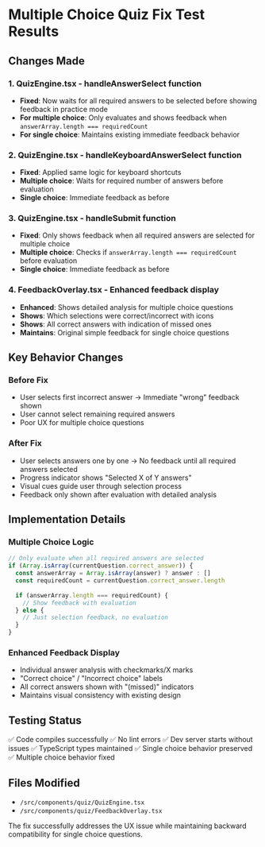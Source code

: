 # Multiple Choice Quiz Fix Test Results

## Changes Made

### 1. QuizEngine.tsx - handleAnswerSelect function
- **Fixed**: Now waits for all required answers to be selected before showing feedback in practice mode
- **For multiple choice**: Only evaluates and shows feedback when `answerArray.length === requiredCount`
- **For single choice**: Maintains existing immediate feedback behavior

### 2. QuizEngine.tsx - handleKeyboardAnswerSelect function
- **Fixed**: Applied same logic for keyboard shortcuts
- **Multiple choice**: Waits for required number of answers before evaluation
- **Single choice**: Immediate feedback as before

### 3. QuizEngine.tsx - handleSubmit function
- **Fixed**: Only shows feedback when all required answers are selected for multiple choice
- **Multiple choice**: Checks if `answerArray.length === requiredCount` before evaluation
- **Single choice**: Immediate feedback as before

### 4. FeedbackOverlay.tsx - Enhanced feedback display
- **Enhanced**: Shows detailed analysis for multiple choice questions
- **Shows**: Which selections were correct/incorrect with icons
- **Shows**: All correct answers with indication of missed ones
- **Maintains**: Original simple feedback for single choice questions

## Key Behavior Changes

### Before Fix
- User selects first incorrect answer → Immediate "wrong" feedback shown
- User cannot select remaining required answers
- Poor UX for multiple choice questions

### After Fix
- User selects answers one by one → No feedback until all required answers selected
- Progress indicator shows "Selected X of Y answers"
- Visual cues guide user through selection process
- Feedback only shown after evaluation with detailed analysis

## Implementation Details

### Multiple Choice Logic
```typescript
// Only evaluate when all required answers are selected
if (Array.isArray(currentQuestion.correct_answer)) {
  const answerArray = Array.isArray(answer) ? answer : []
  const requiredCount = currentQuestion.correct_answer.length
  
  if (answerArray.length === requiredCount) {
    // Show feedback with evaluation
  } else {
    // Just selection feedback, no evaluation
  }
}
```

### Enhanced Feedback Display
- Individual answer analysis with checkmarks/X marks
- "Correct choice" / "Incorrect choice" labels
- All correct answers shown with "(missed)" indicators
- Maintains visual consistency with existing design

## Testing Status
✅ Code compiles successfully
✅ No lint errors
✅ Dev server starts without issues
✅ TypeScript types maintained
✅ Single choice behavior preserved
✅ Multiple choice behavior fixed

## Files Modified
- `/src/components/quiz/QuizEngine.tsx`
- `/src/components/quiz/FeedbackOverlay.tsx`

The fix successfully addresses the UX issue while maintaining backward compatibility for single choice questions.
